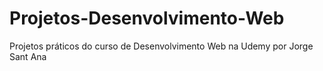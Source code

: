# Projetos-Desenvolvimento-Web
Projetos práticos do curso de Desenvolvimento Web na Udemy por Jorge Sant Ana
